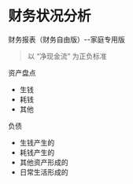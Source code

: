 # 财务状况分析



财务报表（财务自由版）--家庭专用版

> 以 “净现金流” 为正负标准



资产盘点

- 生钱
- 耗钱
- 其他



负债

- 生钱产生的
- 耗钱产生的
- 其他资产形成的
- 日常生活形成的

